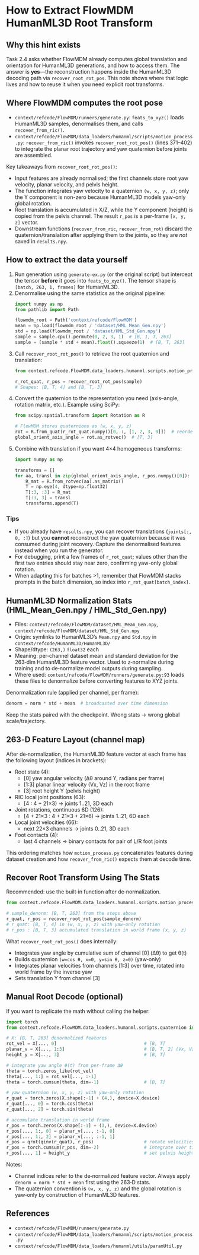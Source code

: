 # How to Extract FlowMDM HumanML3D Root Transform

## Why this hint exists
Task 2.4 asks whether FlowMDM already computes global translation and orientation for HumanML3D generations, and how to access them. The answer is **yes**—the reconstruction happens inside the HumanML3D decoding path via `recover_root_rot_pos`. This note shows where that logic lives and how to reuse it when you need explicit root transforms.

## Where FlowMDM computes the root pose
- `context/refcode/FlowMDM/runners/generate.py`: `feats_to_xyz()` loads HumanML3D samples, denormalises them, and calls `recover_from_ric()`.
- `context/refcode/FlowMDM/data_loaders/humanml/scripts/motion_process.py`: `recover_from_ric()` invokes `recover_root_rot_pos()` (lines 371–402) to integrate the planar root trajectory and yaw quaternion before joints are assembled.

Key takeaways from `recover_root_rot_pos()`:
- Input features are already normalised; the first channels store root yaw velocity, planar velocity, and pelvis height.
- The function integrates yaw velocity to a quaternion `(w, x, y, z)`; only the Y component is non-zero because HumanML3D models yaw-only global rotation.
- Root translation is accumulated in X/Z, while the Y component (height) is copied from the pelvis channel. The result `r_pos` is a per-frame `[x, y, z]` vector.
- Downstream functions (`recover_from_ric`, `recover_from_rot`) discard the quaternion/translation after applying them to the joints, so they are *not* saved in `results.npy`.

## How to extract the data yourself
1. Run generation using `generate-ex.py` (or the original script) but intercept the tensor **before** it goes into `feats_to_xyz()`. The tensor shape is `[batch, 263, 1, frames]` for HumanML3D.
2. Denormalise using the same statistics as the original pipeline:
   ```python
   import numpy as np
   from pathlib import Path

   flowmdm_root = Path('context/refcode/FlowMDM')
   mean = np.load(flowmdm_root / 'dataset/HML_Mean_Gen.npy')
   std = np.load(flowmdm_root / 'dataset/HML_Std_Gen.npy')
   sample = sample.cpu().permute(0, 2, 3, 1)  # [B, 1, T, 263]
   sample = (sample * std + mean).float().squeeze(1)  # [B, T, 263]
   ```
3. Call `recover_root_rot_pos()` to retrieve the root quaternion and translation:
   ```python
   from context.refcode.FlowMDM.data_loaders.humanml.scripts.motion_process import recover_root_rot_pos

   r_rot_quat, r_pos = recover_root_rot_pos(sample)
   # Shapes: [B, T, 4] and [B, T, 3]
   ```
4. Convert the quaternion to the representation you need (axis–angle, rotation matrix, etc.). Example using SciPy:
   ```python
   from scipy.spatial.transform import Rotation as R

   # FlowMDM stores quaternions as (w, x, y, z)
   rot = R.from_quat(r_rot_quat.numpy()[0, :, [1, 2, 3, 0]])  # reorder to (x, y, z, w)
   global_orient_axis_angle = rot.as_rotvec()  # [T, 3]
   ```
5. Combine with translation if you want 4×4 homogeneous transforms:
   ```python
   import numpy as np

   transforms = []
   for aa, transl in zip(global_orient_axis_angle, r_pos.numpy()[0]):
       R_mat = R.from_rotvec(aa).as_matrix()
       T = np.eye(4, dtype=np.float32)
       T[:3, :3] = R_mat
       T[:3, 3] = transl
       transforms.append(T)
   ```

### Tips
- If you already have `results.npy`, you can recover translations (`joints[:, 0, :]`) but you **cannot** reconstruct the yaw quaternion because it was consumed during joint recovery. Capture the denormalised features instead when you run the generator.
- For debugging, print a few frames of `r_rot_quat`; values other than the first two entries should stay near zero, confirming yaw-only global rotation.
- When adapting this for batches >1, remember that FlowMDM stacks prompts in the batch dimension, so index into `r_rot_quat[batch_index]`.

## HumanML3D Normalization Stats (HML_Mean_Gen.npy / HML_Std_Gen.npy)

- Files: `context/refcode/FlowMDM/dataset/HML_Mean_Gen.npy`, `context/refcode/FlowMDM/dataset/HML_Std_Gen.npy`
- Origin: symlinks to HumanML3D’s `Mean.npy` and `Std.npy` in `context/refcode/HumanML3D/HumanML3D/`
- Shape/dtype: `(263,)` `float32` each
- Meaning: per‑channel dataset mean and standard deviation for the 263‑dim HumanML3D feature vector. Used to z‑normalize during training and to de‑normalize model outputs during sampling.
- Where used: `context/refcode/FlowMDM/runners/generate.py:93` loads these files to denormalize before converting features to XYZ joints.

Denormalization rule (applied per channel, per frame):

```python
denorm = norm * std + mean  # broadcasted over time dimension
```

Keep the stats paired with the checkpoint. Wrong stats → wrong global scale/trajectory.

## 263‑D Feature Layout (channel map)

After de‑normalization, the HumanML3D feature vector at each frame has the following layout (indices in brackets):

- Root state (4):
  - [0] yaw angular velocity (Δθ around Y, radians per frame)
  - [1:3] planar linear velocity (Vx, Vz) in the root frame
  - [3] root height Y (pelvis height)
- RIC local joint positions (63):
  - [4 : 4 + 21×3) → joints 1..21, 3D each
- Joint rotations, continuous 6D (126):
  - [4 + 21×3 : 4 + 21×3 + 21×6) → joints 1..21, 6D each
- Local joint velocities (66):
  - next 22×3 channels → joints 0..21, 3D each
- Foot contacts (4):
  - last 4 channels → binary contacts for pair of L/R foot joints

This ordering matches how `motion_process.py` concatenates features during dataset creation and how `recover_from_ric()` expects them at decode time.

## Recover Root Transform Using The Stats

Recommended: use the built‑in function after de‑normalization.

```python
from context.refcode.FlowMDM.data_loaders.humanml.scripts.motion_process import recover_root_rot_pos

# sample_denorm: [B, T, 263] from the steps above
r_quat, r_pos = recover_root_rot_pos(sample_denorm)
# r_quat: [B, T, 4] in (w, x, y, z) with yaw-only rotation
# r_pos : [B, T, 3] accumulated translation in world frame (x, y, z)
```

What `recover_root_rot_pos()` does internally:
- Integrates yaw angle by cumulative sum of channel [0] (Δθ) to get θ(t)
- Builds quaternion `(w=cos θ, x=0, y=sin θ, z=0)` (yaw‑only)
- Integrates planar velocities from channels [1:3] over time, rotated into world frame by the inverse yaw
- Sets translation Y from channel [3]

## Manual Root Decode (optional)

If you want to replicate the math without calling the helper:

```python
import torch
from context.refcode.FlowMDM.data_loaders.humanml.scripts.quaternion import qinv, qrot

# X: [B, T, 263] denormalized features
rot_vel = X[..., 0]                                 # [B, T]
planar_v = X[..., 1:3]                              # [B, T, 2] (Vx, Vz)
height_y = X[..., 3]                                # [B, T]

# integrate yaw angle θ(t) from per-frame Δθ
theta = torch.zeros_like(rot_vel)
theta[..., 1:] = rot_vel[..., :-1]
theta = torch.cumsum(theta, dim=-1)                 # [B, T]

# yaw quaternion (w, x, y, z) with yaw-only rotation
r_quat = torch.zeros(X.shape[:-1] + (4,), device=X.device)
r_quat[..., 0] = torch.cos(theta)
r_quat[..., 2] = torch.sin(theta)

# accumulate translation in world frame
r_pos = torch.zeros(X.shape[:-1] + (3,), device=X.device)
r_pos[..., 1:, 0] = planar_v[..., :-1, 0]
r_pos[..., 1:, 2] = planar_v[..., :-1, 1]
r_pos = qrot(qinv(r_quat), r_pos)                   # rotate velocities into world
r_pos = torch.cumsum(r_pos, dim=-2)                 # integrate over time
r_pos[..., 1] = height_y                            # set pelvis height
```

Notes:
- Channel indices refer to the de‑normalized feature vector. Always apply `denorm = norm * std + mean` first using the 263‑D stats.
- The quaternion convention is `(w, x, y, z)` and the global rotation is yaw‑only by construction of HumanML3D features.

## References
- `context/refcode/FlowMDM/runners/generate.py`
- `context/refcode/FlowMDM/data_loaders/humanml/scripts/motion_process.py`
- `context/refcode/FlowMDM/data_loaders/humanml/utils/paramUtil.py`
